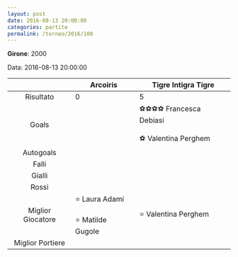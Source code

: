 ```yaml
---
layout: post
date: 2016-08-13 20:00:00
categories: partite
permalink: /torneo/2016/100
---
```

**Girone**: 2000

Data: 2016-08-13 20:00:00

| | Arcoiris | Tigre Intigra Tigre |
|:-----:|-----|-----|
Risultato|0|5
Goals||⚽⚽⚽⚽ Francesca Debiasi<br/><br/>⚽ Valentina Perghem<br/>
Autogoals||
Falli||
Gialli||
Rossi||
Miglior Giocatore|⭐ Laura Adami<br/><br/>⭐ Matilde Gugole<br/>|⭐ Valentina Perghem<br/>
Miglior Portiere||